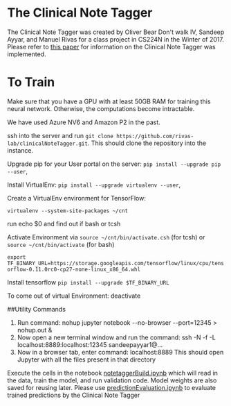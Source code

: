 # The Clinical Note Tagger
The Clinical Note Tagger was created by Oliver Bear Don't walk IV, Sandeep Ayyar, and Manuel Rivas for a class project in CS224N in the Winter of 2017. Please refer to [this paper](https://web.stanford.edu/class/cs224n/reports/2744196.pdf) for information on the Clinical Note Tagger was implemented.

# To Train

Make sure that you have a GPU with at least 50GB RAM for training this neural network. Otherwise, the computations become intractable.

We have used Azure NV6 and Amazon P2 in the past.

ssh into the server and run `git clone https://github.com/rivas-lab/clinicalNoteTagger.git`. This should clone the repository into the instance.

Upgrade pip for your User portal on the server: `pip install --upgrade pip --user`, 

Install VirtualEnv: `pip install --upgrade virtualenv --user`, 

Create a VirtualEnv environment for TensorFlow: 

`virtualenv --system-site-packages ~/cnt`

run echo $0 and find out if bash or tcsh

Activate Environment via `source ~/cnt/bin/activate.csh` (for tcsh) or `source ~/cnt/bin/activate` (for bash)

`export TF_BINARY_URL=https://storage.googleapis.com/tensorflow/linux/cpu/tensorflow-0.11.0rc0-cp27-none-linux_x86_64.whl`

Install tensorflow `pip install --upgrade $TF_BINARY_URL`

To come out of virtual Environment: deactivate

##Utility Commands

1.	Run command: nohup jupyter notebook --no-browser --port=12345 > nohup.out &
2.	Now open a new terminal window and run the command: 
ssh -N -f -L localhost:8889:localhost:12345 sandeepayyar1@...
3.	Now in a browser tab, enter command: localhost:8889
	This should open Jupyter with all the files present in that directory



Execute the cells in the notebook [notetaggerBuild.ipynb](https://github.com/rivas-lab/clinicalNoteTagger/blob/master/noteTaggerBuild.ipynb) which will read in the data, train the model, and run validation code. Model weights are also saved for reusing later. Please use [predictionEvaluation.ipynb](https://github.com/rivas-lab/clinicalNoteTagger/blob/master/predictionEvaluation.ipynb) to evaluate trained predictions by the Clinical Note Tagger
